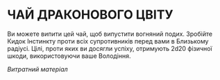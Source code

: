 ﻿# ЧАЙ ДРАКОНОВОГО ЦВІТУ

Ви можете випити цей чай, щоб випустити вогняний подих. Зробійте Кидок Інстинкту проти всіх супротивників перед вами в Близькому радіусі. Цілі, проти яких ви досягли успіху, отримують 2d20 фізичної шкоди, використовуючи ваше Володіння.

*Витратний матеріал*
